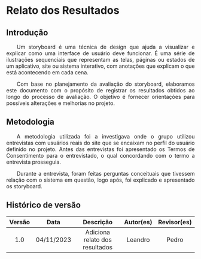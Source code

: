 # Relato dos Resultados

## Introdução
<p align="justify">&emsp;&emsp;Um storyboard é uma técnica de design que ajuda a visualizar e explicar como uma interface de usuário deve funcionar. É uma série de ilustrações sequenciais que representam as telas, páginas ou estados de um aplicativo, site ou sistema interativo, com anotações que explicam o que está acontecendo em cada cena.</p>
<p align="justify">&emsp;&emsp;Com base no planejamento da avaliação do storyboard, elaboramos este documento com o propósito de registrar os resultados obtidos ao longo do processo de avaliação. O objetivo é fornecer orientações para possíveis alterações e melhorias no projeto.</p>


## Metodologia

<p align="justify">&emsp;&emsp;A metodologia utilizada foi a investigava onde o grupo utilizou entrevistas com usuários reais do site que se encaixam no perfil do usuário definido no projeto.
Antes das entrevistas foi apresentado os Termos de Consentimento para o entrevistado, o qual concordando com o termo a entrevista prosseguia.</p>
<p align="justify">&emsp;&emsp;Durante a entrevista, foram feitas perguntas conceituais que tivessem relação com o sistema em questão, logo após, foi explicado e apresentado os storyboard.</p>

## Histórico de versão

<center>

| Versão |    Data    |      Descrição       |  Autor(es) | Revisor(es) |
| :----: | :--------: | :------------------: | :-----: | :-----: |
|  1.0   | 04/11/2023 | Adiciona relato dos resultados | Leandro | Pedro |

</center>
